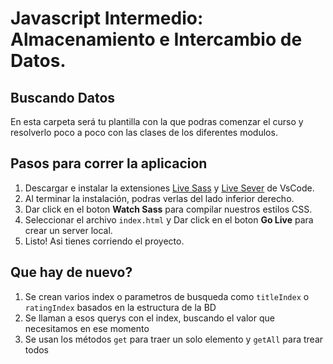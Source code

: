 # Javascript Intermedio: Almacenamiento e Intercambio de Datos.

## Buscando Datos

En esta carpeta será tu plantilla con la que podras comenzar
el curso y resolverlo poco a poco con las clases de los diferentes modulos.

## Pasos para correr la aplicacion

1. Descargar e instalar la extensiones [Live Sass](https://marketplace.visualstudio.com/items?itemName=ritwickdey.live-sass) y [Live Sever](https://marketplace.visualstudio.com/items?itemName=ritwickdey.LiveServer) de VsCode.
2. Al terminar la instalación, podras verlas del lado inferior derecho.
3. Dar click en el boton  __Watch Sass__ para compilar nuestros estilos CSS.
4. Seleccionar el archivo `index.html` y Dar click en el boton __Go Live__ para crear un server local.
5. Listo! Asi tienes corriendo el proyecto.

## Que hay de nuevo?
1. Se crean varios index o parametros de busqueda como `titleIndex` o `ratingIndex` basados en la estructura de la BD
2. Se llaman a esos querys con el index, buscando el valor que necesitamos en ese momento
3. Se usan los métodos `get` para traer un solo elemento y `getAll` para trear todos 

